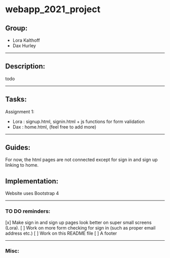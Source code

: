 # webapp_2021_project
## Group:
+ Lora Kalthoff
+ Dax Hurley
---
## Description:
todo

---
## Tasks:
Assignment 1:
- Lora : signup.html, signin.html + js functions for form validation
- Dax : home.html,  (feel free to add more)

---
## Guides:
For now, the html pages are not connected except for sign in and sign up linking to home. 

## Implementation:
Website uses Bootstrap 4

---
### TO DO reminders:
[x] Make sign in and sign up pages look better on super small screens (Lora).
[ ] Work on more form checking for sign in (such as proper email address etc.)
[ ] Work on this README file
[ ] A footer

---
### Misc:
